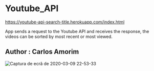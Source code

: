 # Youtube_API

https://youtube-api-search-title.herokuapp.com/index.html

App sends a request to the Youtube API and receives the response, the videos
can be sorted by most recent or most viewed.

## Author : Carlos Amorim



![Captura de ecrã de 2020-03-09 22-53-33](https://user-images.githubusercontent.com/37440264/76264204-02fd7d80-6259-11ea-82d0-d4c758b65d2a.png)
